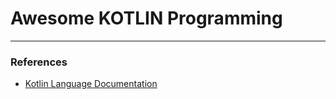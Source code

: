 # Awesome KOTLIN Programming

---

### References

- [Kotlin Language Documentation](https://kotlinlang.org/docs/home.html)